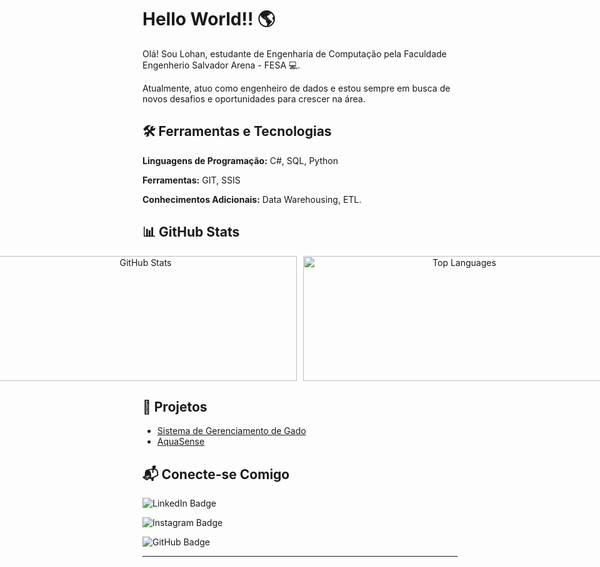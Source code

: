 
# Hello World!! 🌎

Olá! Sou Lohan, estudante de Engenharia de Computação pela Faculdade Engenherio Salvador Arena - FESA 💻.

Atualmente, atuo como engenheiro de dados e estou sempre em busca de novos desafios e oportunidades para crescer na área.

## 🛠️ Ferramentas e Tecnologias

**Linguagens de Programação:** C#, SQL, Python

**Ferramentas:** GIT, SSIS

**Conhecimentos Adicionais:** Data Warehousing, ETL.

## 📊 GitHub Stats

<div align="center">
  <div style="display: flex; justify-content: center; gap: 10px;">
    <img src="https://github-readme-stats.vercel.app/api?username=Lohan1303&theme=dark&show_icons=true&count_private=true" alt="GitHub Stats" width="500" height="200">
    <img src="https://github-readme-stats.vercel.app/api/top-langs/?username=Lohan1303&theme=dark&show_icons=true&count_private=true" alt="Top Languages" width="500" height="200">
  </div>
</div>

## 🚀 Projetos

- [Sistema de Gerenciamento de Gado](https://github.com/Lohan1303/SistemaGerenciadorGado.git) 
- [AquaSense](https://github.com/Lohan1303/AquaSense.git) 

## 📬 Conecte-se Comigo

![LinkedIn Badge](https://img.shields.io/badge/LinkedIn-0077B5?style=for-the-badge&logo=linkedin&logoColor=white)

![Instagram Badge](https://img.shields.io/badge/Instagram-E4405F?style=for-the-badge&logo=instagram&logoColor=white)

![GitHub Badge](https://img.shields.io/badge/GitHub-100000?style=for-the-badge&logo=github&logoColor=white)

---

